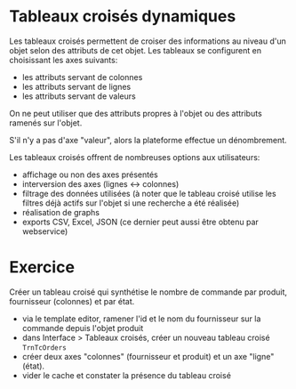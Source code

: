 Tableaux croisés dynamiques
====================

Les tableaux croisés permettent de croiser des informations au niveau d'un objet selon des attributs de cet objet. Les tableaux se configurent en choisissant les axes suivants:
- les attributs servant de colonnes
- les attributs servant de lignes
- les attributs servant de valeurs

On ne peut utiliser que des attributs propres à l'objet ou des attributs ramenés sur l'objet.

S'il n'y a pas d'axe "valeur", alors la plateforme effectue un dénombrement.

Les tableaux croisés offrent de nombreuses options aux utilisateurs:
- affichage ou non des axes présentés
- interversion des axes (lignes <-> colonnes)
- filtrage des données utilisées (à noter que le tableau croisé utilise les filtres déjà actifs sur l'objet si une recherche a été réalisée)
- réalisation de graphs
- exports CSV, Excel, JSON (ce dernier peut aussi être obtenu par webservice)

Exercice
====================

Créer un tableau croisé qui synthétise le nombre de commande par produit, fournisseur (colonnes) et par état.

- via le template editor, ramener l'id et le nom du fournisseur sur la commande depuis l'objet produit
- dans Interface > Tableaux croisés, créer un nouveau tableau croisé `TrnTcOrders`
- créer deux axes "colonnes" (fournisseur et produit) et un axe "ligne" (état). 
- vider le cache et constater la présence du tableau croisé